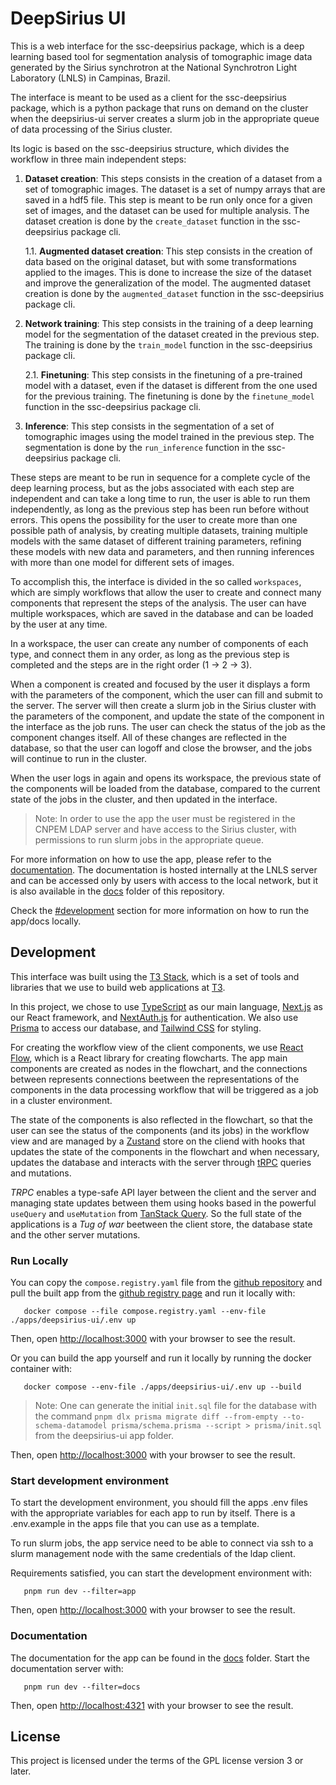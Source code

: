 # DeepSirius UI

This is a web interface for the ssc-deepsirius package, which is a deep learning based tool for segmentation analysis of tomographic image data generated by the Sirius synchrotron at the National Synchrotron Light Laboratory (LNLS) in Campinas, Brazil.

The interface is meant to be used as a client for the ssc-deepsirius package, which is a python package that runs on demand on the cluster when the deepsirius-ui server creates a slurm job in the appropriate queue of data processing of the Sirius cluster.

Its logic is based on the ssc-deepsirius structure, which divides the workflow in three main independent steps:

1. **Dataset creation**: This steps consists in the creation of a dataset from a set of tomographic images. The dataset is a set of numpy arrays that are saved in a hdf5 file. This step is meant to be run only once for a given set of images, and the dataset can be used for multiple analysis. The dataset creation is done by the `create_dataset` function in the ssc-deepsirius package cli.

   1.1. **Augmented dataset creation**: This step consists in the creation of data
   based on the original dataset, but with some transformations applied to the images. This is done to increase the size of the dataset and improve the generalization of the model. The augmented dataset creation is done by the `augmented_dataset` function in the ssc-deepsirius package cli.

2. **Network training**: This step consists in the training of a deep learning model for the segmentation of the dataset created in the previous step. The training is done by the `train_model` function in the ssc-deepsirius package cli.

   2.1. **Finetuning**: This step consists in the finetuning of a pre-trained model with a dataset, even if the dataset is different from the one used for the previous training. The finetuning is done by the `finetune_model` function in the ssc-deepsirius package cli.

3. **Inference**: This step consists in the segmentation of a set of tomographic images using the model trained in the previous step. The segmentation is done by the `run_inference` function in the ssc-deepsirius package cli.

These steps are meant to be run in sequence for a complete cycle of the deep learning process, but as the jobs associated with each step are independent and can take a long time to run, the user is able to run them independently, as long as the previous step has been run before without errors. This opens the possibility for the user to create more than one possible path of analysis, by creating multiple datasets, training multiple models with the same dataset of different training parameters, refining these models with new data and parameters, and then running inferences with more than one model for different sets of images.

To accomplish this, the interface is divided in the so called `workspaces`, which
are simply workflows that allow the user to create and connect many components that represent the steps of the analysis. The user can have multiple workspaces, which are saved in the database and can be loaded by the user at any time.

In a workspace, the user can create any number of components of each type, and connect them in any order, as long as the previous step is completed and the steps are in the right order (1 -> 2 -> 3).

When a component is created and focused by the user it displays a form with the parameters of the component, which the user can fill and submit to the server. The server will then create a slurm job in the Sirius cluster with the parameters of the component, and update the state of the component in the interface as the job runs. The user can check the status of the job as the component changes itself. All of these changes are reflected in the database, so that the user can logoff and close the browser, and the jobs will continue to run in the cluster.

When the user logs in again and opens its workspace, the previous state of the
components will be loaded from the database, compared to the current state of the jobs in the cluster, and then updated in the interface.

> Note: In order to use the app the user must be registered in the CNPEM LDAP server and have access to the Sirius cluster, with permissions to run slurm jobs in the appropriate queue.

For more information on how to use the app, please refer to the [documentation](https://deepsirius.lnls.br/dive). The documentation is hosted internally at the LNLS server and can be accessed only by users with access to the local network, but it is also available in the [docs](./apps/docs) folder of this repository.

Check the [#development](#development) section for more information on how to run the app/docs locally.

## Development

This interface was built using the [T3 Stack](https://create.t3.gg/), which is a set of tools and libraries that we use to build web applications at [T3](https://t3.gg/).

In this project, we chose to use [TypeScript](https://www.typescriptlang.org/) as our main language, [Next.js](https://nextjs.org) as our React framework, and [NextAuth.js](https://next-auth.js.org) for authentication. We also use [Prisma](https://prisma.io) to access our database, and [Tailwind CSS](https://tailwindcss.com) for styling.

For creating the workflow view of the client components, we use [React Flow](https://reactflow.dev/), which is a React library for creating flowcharts. The app main components are created as nodes in the flowchart, and the connections between represents connections beetween the representations of the components in the data processing workflow that will be triggered as a job in a cluster environment.

The state of the components is also reflected in the flowchart, so that the user can see the status of the components (and its jobs) in the workflow view and are managed by a [Zustand](https://zustand-demo.pmnd.rs/) store on the cliend with hooks that updates the state of the components in the flowchart and when necessary, updates the database and interacts with the server through [tRPC](https://trpc.io) queries and mutations.

_TRPC_ enables a type-safe API layer between the client and the server and managing state updates between them using hooks based in the powerful `useQuery` and `useMutation` from [TanStack Query](https://tanstack.com/query/latest). So the full state of the applications is a _Tug of war_ beetween the client store, the database state and the other server mutations.

### Run Locally

You can copy the `compose.registry.yaml` file from the [github repository](https://github.com/cnpem/deepsirius-ui) and pull the built app from the [github registry page](https://github.com/cnpem/deepsirius-ui/pkgs/container/cnpem%2Fdeepsirius-ui) and run it locally with:

```shell
   docker compose --file compose.registry.yaml --env-file ./apps/deepsirius-ui/.env up
```

Then, open [http://localhost:3000](http://localhost:3000) with your browser to see the result.

Or you can build the app yourself and run it locally by running the docker container with:

```shell
   docker compose --env-file ./apps/deepsirius-ui/.env up --build
```

> Note: One can generate the initial `init.sql` file for the database with the command `pnpm dlx prisma migrate diff --from-empty --to-schema-datamodel prisma/schema.prisma --script > prisma/init.sql` from the deepsirius-ui app folder.

Then, open [http://localhost:3000](http://localhost:3000) with your browser to see the result.

### Start development environment

To start the development environment, you should fill the apps .env files with the appropriate variables for each app to run by itself. There is a .env.example in the apps file that you can use as a template.

To run slurm jobs, the app service need to be able to connect via ssh to a slurm management node with the same credentials of the ldap client.

Requirements satisfied, you can start the development environment with:

```shell
   pnpm run dev --filter=app
```

Then, open [http://localhost:3000](http://localhost:3000) with your browser to see the result.

### Documentation

The documentation for the app can be found in the [docs](./apps/docs) folder.
Start the documentation server with:

```shell
   pnpm run dev --filter=docs
```

Then, open [http://localhost:4321](http://localhost:4321) with your browser to see the result.

## License

This project is licensed under the terms of the GPL license version 3 or later.
